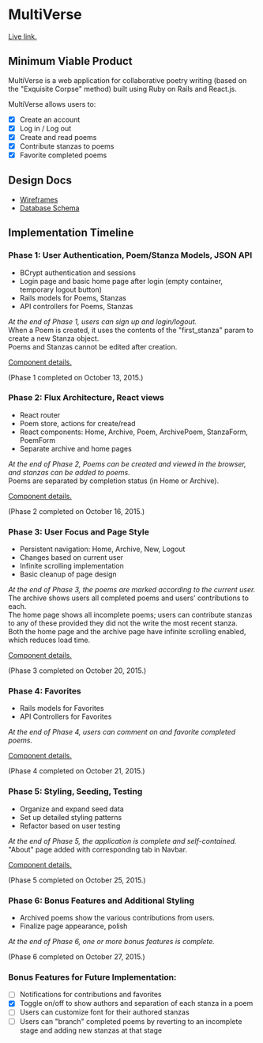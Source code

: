 # MultiVerse

[Live link.](http://themultiverse.io)

## Minimum Viable Product

MultiVerse is a web application for collaborative poetry writing (based on the
  "Exquisite Corpse" method) built using
Ruby on Rails and React.js.

MultiVerse allows users to:

- [x] Create an account
- [x] Log in / Log out
- [x] Create and read poems
- [x] Contribute stanzas to poems
- [x] Favorite completed poems

## Design Docs

* [Wireframes](./docs/views.md)
* [Database Schema](./docs/schema.md)

## Implementation Timeline

### Phase 1: User Authentication, Poem/Stanza Models, JSON API
* BCrypt authentication and sessions
* Login page and basic home page after login (empty container, temporary logout
  button)
* Rails models for Poems, Stanzas
* API controllers for Poems, Stanzas

*At the end of Phase 1, users can sign up and login/logout.*   
When a Poem is created, it uses the contents of the "first_stanza" param to
create a new Stanza object.  
Poems and Stanzas cannot be edited after creation.

[Component details.](./docs/phases/phase1.md)

(Phase 1 completed on October 13, 2015.)

### Phase 2: Flux Architecture, React views
* React router
* Poem store, actions for create/read
* React components: Home, Archive, Poem, ArchivePoem, StanzaForm, PoemForm
* Separate archive and home pages

*At the end of Phase 2, Poems can be created and viewed in the
browser, and stanzas can be added to poems.*  
Poems are separated by completion status (in Home or Archive).

[Component details.](./docs/phases/phase2.md)

(Phase 2 completed on October 16, 2015.)

### Phase 3: User Focus and Page Style
* Persistent navigation: Home, Archive, New, Logout
* Changes based on current user
* Infinite scrolling implementation
* Basic cleanup of page design

*At the end of Phase 3, the poems are marked according to the current user.*  
The archive shows users all completed poems and users' contributions to each.  
The home page shows all incomplete poems; users can contribute stanzas to
any of these provided they did not the write the most recent stanza.  
Both the home page and the archive page have infinite scrolling enabled,
which reduces load time.  

[Component details.](./docs/phases/phase3.md)

(Phase 3 completed on October 20, 2015.)

### Phase 4: Favorites
* Rails models for Favorites
* API Controllers for Favorites

*At the end of Phase 4, users can comment on and favorite completed poems.*

[Component details.](./docs/phases/phase4.md)

(Phase 4 completed on October 21, 2015.)

### Phase 5: Styling, Seeding, Testing
* Organize and expand seed data
* Set up detailed styling patterns
* Refactor based on user testing

*At the end of Phase 5, the application is complete and self-contained.*  
"About" page added with corresponding tab in Navbar.

[Component details.](./docs/phases/phase5.md)

(Phase 5 completed on October 25, 2015.)

### Phase 6: Bonus Features and Additional Styling
* Archived poems show the various contributions from users.
* Finalize page appearance, polish

*At the end of Phase 6, one or more bonus features is complete.*

(Phase 6 completed on October 27, 2015.)

### Bonus Features for Future Implementation:  
- [ ] Notifications for contributions and favorites
- [x] Toggle on/off to show authors and separation of each stanza in a poem
- [ ] Users can customize font for their authored stanzas
- [ ] Users can "branch" completed poems by reverting to an incomplete stage and
 adding new stanzas at that stage
